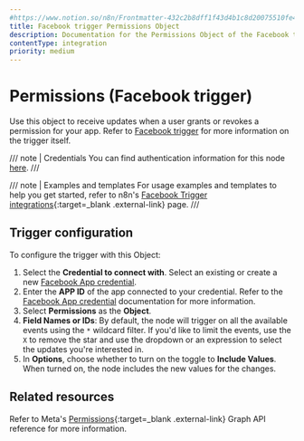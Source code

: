 ```yaml
---
#https://www.notion.so/n8n/Frontmatter-432c2b8dff1f43d4b1c8d20075510fe4
title: Facebook trigger Permissions Object
description: Documentation for the Permissions Object of the Facebook trigger node in n8n, a workflow automation platform. Includes configuration details.
contentType: integration
priority: medium
---
```


# Permissions (Facebook trigger)

Use this object to receive updates when a user grants or revokes a permission for your app. Refer to [Facebook trigger](/integrations/builtin/trigger-nodes/n8n-nodes-base.facebooktrigger/) for more information on the trigger itself.

/// note | Credentials
You can find authentication information for this node [here](/integrations/builtin/credentials/facebookapp/).
///

///  note  | Examples and templates
For usage examples and templates to help you get started, refer to n8n's [Facebook Trigger integrations](https://n8n.io/integrations/facebook-trigger/){:target=_blank .external-link} page.
///

## Trigger configuration

To configure the trigger with this Object:

1. Select the **Credential to connect with**. Select an existing or create a new [Facebook App credential](/integrations/builtin/credentials/facebookapp/).
1. Enter the **APP ID** of the app connected to your credential. Refer to the [Facebook App credential](/integrations/builtin/credentials/facebookapp/) documentation for more information.
1. Select **Permissions** as the **Object**.
1. **Field Names or IDs**: By default, the node will trigger on all the available events using the `*` wildcard filter. If you'd like to limit the events, use the `X` to remove the star and use the dropdown or an expression to select the updates you're interested in.
1. In **Options**, choose whether to turn on the toggle to **Include Values**. When turned on, the node includes the new values for the changes.

## Related resources

Refer to Meta's [Permissions](https://developers.facebook.com/docs/graph-api/webhooks/reference/permissions/){:target=_blank .external-link} Graph API reference for more information.
